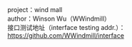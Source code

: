 project：wind mall</br>
author：Winson Wu（WWindmill）</br>
接口测试地址（interface testing addr.）：https://github.com/WWindmill/interface
